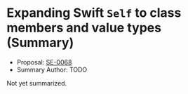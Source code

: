 # Expanding Swift `Self` to class members and value types (Summary)

* Proposal: [SE-0068](https://github.com/apple/swift-evolution/blob/main/proposals/0068-universal-self.md)
* Summary Author: TODO

Not yet summarized.
